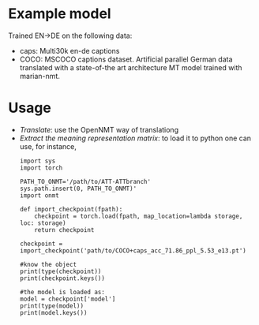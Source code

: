# Example model 

Trained EN->DE on the following data:
- caps: Multi30k en-de captions
- COCO: MSCOCO captions dataset. Artificial parallel German data translated with a state-of-the art architecture MT model trained with marian-nmt.

# Usage
 - *Translate*: use the OpenNMT way of translationg
 - *Extract the meaning representation matrix*: to load it to python one can use, for instance,
    ```
    import sys
    import torch
    
    PATH_TO_ONMT='/path/to/ATT-ATTbranch'
    sys.path.insert(0, PATH_TO_ONMT)'
    import onmt
    
    def import_checkpoint(fpath):
        checkpoint = torch.load(fpath, map_location=lambda storage, loc: storage)
        return checkpoint
    
    checkpoint = import_checkpoint('path/to/COCO+caps_acc_71.86_ppl_5.53_e13.pt')
    
    #know the object
    print(type(checkpoint))
    print(checkpoint.keys())
    
    #the model is loaded as:
    model = checkpoint['model']
    print(type(model))
    print(model.keys())
    ```
